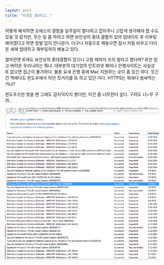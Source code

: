 ```yaml
---
layout: post
title: "이것도 OS라고.."
---
```


어떻게 해석하면 오에스의 결함을 일주일이 멀다하고 잡아주니 고맙게 생각해야 할 수도 있을 것 같지만, 무슨 일 좀 하려고 하면 보안상의 중대 결함이 있어 업데이트 후 리부팅 해야겠다고 하면 정말 답이 안나온다. 더구나 자동으로 해놓으면 잠시 자릴 비우고 다녀온 새에 업데하고 재부팅까지 해놓고 있다. 



얼마전엔 IE에도 보안상의 중대결함이 있으니 고칠 때까지 쓰지 말라고 했다며? IE만 믿고 버텨온 우리나라는 뭐냐. 대부분의 대기업의 인트라넷 웨어나 은행사이트는 사실상 IE 없으면 접근이 불가하다. 물론 요새 은행 중에 Mac 지원하는 곳이 좀 있긴 하다. 웃긴 건 맥에다도 윈도우에서 하던 짓거리를 또 하고 있단 거다. HTTPS는 뭐에다 쌈싸먹는거냐?


윈도우즈만 썼을 땐 그래도 감지덕지지 했다만, 이건 좀 너무한다 싶다. 구려도 너~무 구려..




![image](/assets/images/2d66cbc66dc626486ae2ae7fac9f33d2.png)








